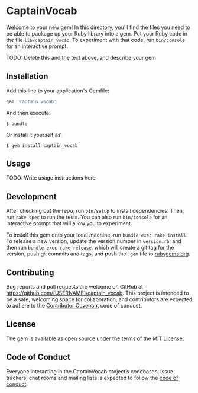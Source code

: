 # CaptainVocab

Welcome to your new gem! In this directory, you'll find the files you need to be able to package up your Ruby library into a gem. Put your Ruby code in the file `lib/captain_vocab`. To experiment with that code, run `bin/console` for an interactive prompt.

TODO: Delete this and the text above, and describe your gem

## Installation

Add this line to your application's Gemfile:

```ruby
gem 'captain_vocab'
```

And then execute:

    $ bundle

Or install it yourself as:

    $ gem install captain_vocab

## Usage

TODO: Write usage instructions here

## Development

After checking out the repo, run `bin/setup` to install dependencies. Then, run `rake spec` to run the tests. You can also run `bin/console` for an interactive prompt that will allow you to experiment.

To install this gem onto your local machine, run `bundle exec rake install`. To release a new version, update the version number in `version.rb`, and then run `bundle exec rake release`, which will create a git tag for the version, push git commits and tags, and push the `.gem` file to [rubygems.org](https://rubygems.org).

## Contributing

Bug reports and pull requests are welcome on GitHub at https://github.com/[USERNAME]/captain_vocab. This project is intended to be a safe, welcoming space for collaboration, and contributors are expected to adhere to the [Contributor Covenant](http://contributor-covenant.org) code of conduct.

## License

The gem is available as open source under the terms of the [MIT License](https://opensource.org/licenses/MIT).

## Code of Conduct

Everyone interacting in the CaptainVocab project’s codebases, issue trackers, chat rooms and mailing lists is expected to follow the [code of conduct](https://github.com/[USERNAME]/captain_vocab/blob/master/CODE_OF_CONDUCT.md).
